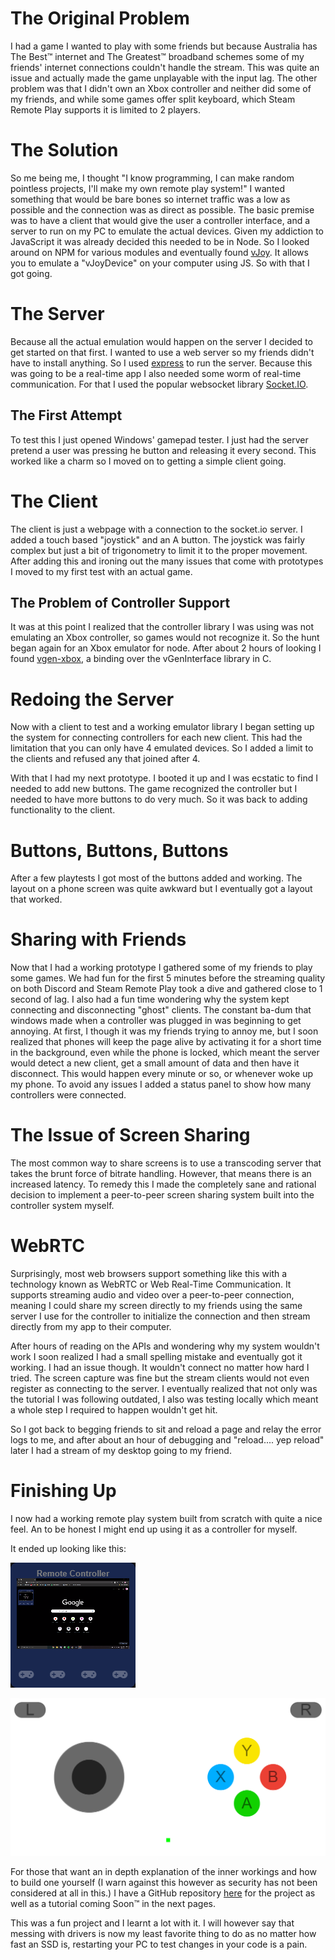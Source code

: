 # The Original Problem
I had a game I wanted to play with some friends but because Australia has The Best™ internet and The Greatest™ broadband schemes some of my friends' internet connections couldn't handle the stream. This was quite an issue and actually made the game unplayable with the input lag. The other problem was that I didn't own an Xbox controller and neither did some of my friends, and while some games offer split keyboard, which Steam Remote Play supports it is limited to 2 players.

# The Solution
So me being me, I thought "I know programming, I can make random pointless projects, I'll make my own remote play system!" I wanted something that would be bare bones so internet traffic was a low as possible and the connection was as direct as possible. The basic premise was to have a client that would give the user a controller interface, and a server to run on my PC to emulate the actual devices. Given my addiction to JavaScript it was already decided this needed to be in Node. So I looked around on NPM for various modules and eventually found [vJoy](https://www.npmjs.com/package/vjoy). It allows you to emulate a "vJoyDevice" on your computer using JS. So with that I got going.

# The Server
Because all the actual emulation would happen on the server I decided to get started on that first. I wanted to use a web server so my friends didn't have to install anything. So I used [express](http://expressjs.com/) to run the server. Because this was going to be a real-time app I also needed some worm of real-time communication. For that I used the popular websocket library [Socket.IO](https://socket.io/).

## The First Attempt
To test this I just opened Windows' gamepad tester. I just had the server pretend a user was pressing he button and releasing it every second. This worked like a charm so I moved on to getting a simple client going.

# The Client
The client is just a webpage with a connection to the socket.io server. I added a touch based "joystick" and an A button. The joystick was fairly complex but just a bit of trigonometry to limit it to the proper movement. After adding this and ironing out the many issues that come with prototypes I moved to my first test with an actual game.

## The Problem of Controller Support
It was at this point I realized that the controller library I was using was not emulating an Xbox controller, so games would not recognize it. So the hunt began again for an Xbox emulator for node. After about 2 hours of looking I found [vgen-xbox](https://www.npmjs.com/package/vgen-xbox), a binding over the vGenInterface library in C.

# Redoing the Server
Now with a client to test and a working emulator library I began setting up the system for connecting controllers for each new client. This had the limitation that you can only have 4 emulated devices. So I added a limit to the clients and refused any that joined after 4.

With that I had my next prototype. I booted it up and I was ecstatic to find I needed to add new buttons. The game recognized the controller but I needed to have more buttons to do very much. So it was back to adding functionality to the client.

# Buttons, Buttons, Buttons
After a few playtests I got most of the buttons added and working. The layout on a phone screen was quite awkward but I eventually got a layout that worked.

# Sharing with Friends
Now that I had a working prototype I gathered some of my friends to play some games. We had fun for the first 5 minutes before the streaming quality on both Discord and Steam Remote Play took a dive and gathered close to 1 second of lag. I also had a fun time wondering why the system kept connecting and disconnecting "ghost" clients. The constant ba-dum that windows made when a controller was plugged in was beginning to get annoying. At first, I though it was my friends trying to annoy me, but I soon realized that phones will keep the page alive by activating it for a short time in the background, even while the phone is locked, which meant the server would detect a new client, get a small amount of data and then have it disconnect. This would happen every minute or so, or whenever woke up my phone. To avoid any issues I added a status panel to show how many controllers were connected.

# The Issue of Screen Sharing
The most common way to share screens is to use a transcoding server that takes the brunt force of bitrate handling. However, that means there is an increased latency. To remedy this I made the completely sane and rational decision to implement a peer-to-peer screen sharing system built into the controller system myself.

# WebRTC
Surprisingly, most web browsers support something like this with a technology known as WebRTC or Web Real-Time Communication. It supports streaming audio and video over a peer-to-peer connection, meaning I could share my screen directly to my friends using the same server I use for the controller to initialize the connection and then stream directly from my app to their computer.

After hours of reading on the APIs and wondering why my system wouldn't work I soon realized I had a small spelling mistake and eventually got it working. I had an issue though. It wouldn't connect no matter how hard I tried. The screen capture was fine but the stream clients would not even register as connecting to the server. I eventually realized that not only was the tutorial I was following outdated, I also was testing locally which meant a whole step I required to happen wouldn't get hit.

So I got back to begging friends to sit and reload a page and relay the error logs to me, and after about an hour of debugging and "reload.... yep reload" later I had a stream of my desktop going to my friend.

# Finishing Up
I now had a working remote play system built from scratch with quite a nice feel. An to be honest I might end up using it as a controller for myself.

It ended up looking like this:

![](./images/status-panel.png)

![](./images/controller.png)

For those that want an in depth explanation of the inner workings and how to build one yourself (I warn against this however as security has not been considered at all in this.) I have a GitHub repository [here]() for the project as well as a tutorial coming Soon™ in the next pages.

This was a fun project and I learnt a lot with it. I will however say that messing with drivers is now my least favorite thing to do as no matter how fast an SSD is, restarting your PC to test changes in your code is a pain.
